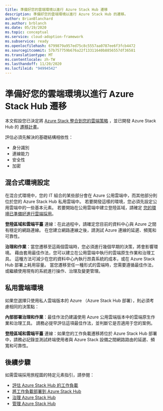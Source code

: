 ```yaml
---
title: 準備好您的雲端環境以進行 Azure Stack Hub 遷移
description: 準備好您的雲端環境以進行 Azure Stack Hub 的遷移。
author: BrianBlanchard
ms.author: brblanch
ms.date: 05/19/2020
ms.topic: conceptual
ms.service: cloud-adoption-framework
ms.subservice: ready
ms.openlocfilehash: 6799879a957ed75c8c5557aa0787ee6f3fcb4472
ms.sourcegitcommit: 57b757759b676a22f13311640b8856557df36581
ms.translationtype: MT
ms.contentlocale: zh-TW
ms.lasthandoff: 11/20/2020
ms.locfileid: "94994542"
---
```

# <a name="ready-your-cloud-environment-for-azure-stack-hub-migration"></a>準備好您的雲端環境以進行 Azure Stack Hub 遷移

本文假設您已決定將 [Azure Stack 整合到您的雲端策略](./index.md) ，並已開發 Azure Stack Hub 的 [遷移計畫](./plan.md)。

評估必須先解決的基礎結構相依性：

- 身分識別
- 連線能力
- 安全性
- 加密

## <a name="hybrid-environment-configuration"></a>混合式環境設定

在混合式環境中，您的 IT 組合的某些部分會在 Azure 公用雲端中，而其他部分則位於您的 Azure Stack Hub 私用雲端中。 若要開發這樣的環境，您必須先設定公用雲端中的一些基本元素。 若要開始在公用雲端中建立登陸區域，請確定 [您的環境已準備好進行雲端採用](../../ready/index.md)。

**登陸區域和雲端平臺** 連線：在此過程中，請確定您目前的資料中心與 Azure 之間有穩定的網路連線。 在您建立網路連線之後，請測試 Azure 連線的延遲、頻寬和可靠性。

**治理和作業**：當您遷移至這兩個雲端時，您必須進行幾個早期的決策，將會影響環境。 藉由套用最佳作法，您可以建立在公用雲端中執行的雲端原生作業和治理工具。 這種方法可減少在您的資料中心內執行昂貴系統的成本，或在 Azure Stack Hub 部署上耗用容量。 當您遷移至任一種形式的雲端時，您需要遵循最佳作法，或繼續使用現有的系統進行操作、治理及變更管理。

## <a name="private-cloud-environment"></a>私用雲端環境

如果您選擇只使用私人雲端版本的 Azure （Azure Stack Hub 部署），則必須考慮相同的決策點：

**內部部署治理和作業**：最佳作法仍建議使用 Azure 公用雲端版本中的雲端原生作業和治理工具。 請務必提早評估這項最佳作法，並判斷它是否適用于您的案例。

**登陸區域和雲端平臺** 連線：如果您的工作負載遷移將位於 Azure Stack Hub 部署中，請務必記錄並測試終端使用者與 Azure Stack 設備之間網路路由的延遲、頻寬和可靠性。

## <a name="next-steps"></a>後續步驟

如需雲端採用旅程圖的特定元素指引，請參閱：

- [評估 Azure Stack Hub 的工作負載](./migrate-assess.md)
- [將工作負載部署到 Azure Stack Hub](./migrate-deploy.md)
- [治理 Azure Stack Hub](./govern.md)
- [管理 Azure Stack Hub](./manage.md)
